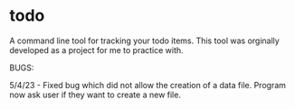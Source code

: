 # todo
A command line tool for tracking your todo items.
This tool was orginally developed as a project for me to practice with.

BUGS:

5/4/23 - Fixed bug which did not allow the creation of a data file. Program now ask user if they want to create a new file.
